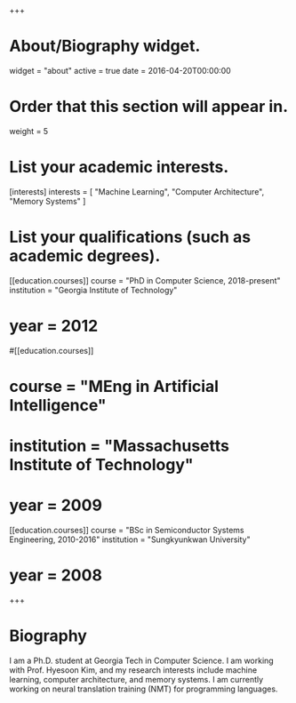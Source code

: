 +++
# About/Biography widget.
widget = "about"
active = true
date = 2016-04-20T00:00:00

# Order that this section will appear in.
weight = 5

# List your academic interests.
[interests]
  interests = [
    "Machine Learning",
    "Computer Architecture",
    "Memory Systems"
  ]

# List your qualifications (such as academic degrees).
[[education.courses]]
  course = "PhD in Computer Science, 2018-present"
  institution = "Georgia Institute of Technology"
#  year = 2012

#[[education.courses]]
#  course = "MEng in Artificial Intelligence"
#  institution = "Massachusetts Institute of Technology"
#  year = 2009

[[education.courses]]
  course = "BSc in Semiconductor Systems Engineering, 2010-2016"
  institution = "Sungkyunkwan University"
#  year = 2008
 
+++

# Biography

I am a Ph.D. student at Georgia Tech in Computer Science. I am working with Prof. Hyesoon Kim, and my research interests include machine learning, computer architecture, and memory systems.
I am currently working on neural translation training (NMT) for programming languages.

